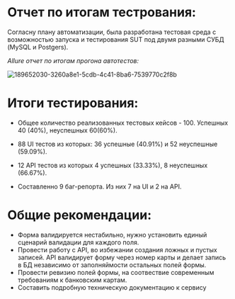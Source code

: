 # Отчет по итогам тестрования:
Согласну плану автоматизации, была разработана тестовая среда с возможностью запуска и тестирования SUT под двумя разными СУБД (MySQL и Postgers).

*Allure отчет по итогам прогона автотестов:*

![189652030-3260a8e1-5cdb-4c41-8ba6-7539770c2f8b](https://user-images.githubusercontent.com/104415296/208242981-2daa3679-574b-4287-994c-c4460513bcdc.jpg)

# Итоги тестирования:
- Общее количество реализованных тестовых кейсов - 100. Успешных 40 (40%), неуспешных 60(60%).

- 88 UI тестов из которых: 36 успешные (40.91%) и 52 неуспешные (59.09%).

- 12 API тестов из которых 4 успешных (33.33%), 8 неуспешных (66.67%).

- Составленно 9 баг-репорта. Из них  7 на UI и 2 на API.

# Общие рекомендации:
- Форма валидируется нестабильно, нужно установить единый сценарий валидации для каждого поля.
- Провести работу с API, во избежании создания ложных и пустых записей. API валидирует форму через номер карты и делает запись в БД независимо от заполняймости остальных полей формы.
- Провести ревизию полей формы, на соотвествие современным требованиям к банковским картам.
- Составить подробную техническую документацию к сервису
